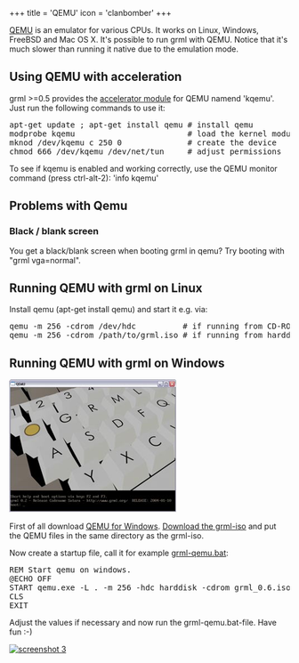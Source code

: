 +++
title = 'QEMU'
icon = 'clanbomber'
+++

<a href="https://www.qemu.org/">QEMU</a> is an emulator for
various CPUs. It works on Linux, Windows, FreeBSD and Mac OS X. It's possible
to run grml with QEMU. Notice that it's much slower than running it native
due to the emulation mode.

## Using QEMU with acceleration

grml >=0.5 provides the <a href="https://www.qemu.org/">accelerator module</a> for QEMU namend 'kqemu'. Just run the following commands to use it:

<pre class="rahmen">
apt-get update ; apt-get install qemu # install qemu
modprobe kqemu                        # load the kernel module
mknod /dev/kqemu c 250 0              # create the device
chmod 666 /dev/kqemu /dev/net/tun     # adjust permissions
</pre>

To see if kqemu is enabled and working correctly, use the QEMU monitor command (press ctrl-alt-2): 'info kqemu'

## Problems with Qemu

### Black / blank screen

You get a black/blank screen when booting grml in qemu? Try booting with &quot;grml vga=normal&quot;.

## Running QEMU with grml on Linux

Install qemu (apt-get install qemu) and start it e.g. via:

<pre class="rahmen">
qemu -m 256 -cdrom /dev/hdc          # if running from CD-ROM
qemu -m 256 -cdrom /path/to/grml.iso # if running from harddisk
</pre>

## Running QEMU with grml on Windows

<a href="qemu-1.png"><img style="border: 0" src="qemu-1.jpg" alt="screenshot 1" /></a>

First of all download <a href="https://www.qemu.org/download/#windows">QEMU for Windows</a>.
<a href="/download/">Download the grml-iso</a> and put the QEMU files in the same directory as the grml-iso.

Now create a startup file, call it for example <a href="grml-qemu.bat">grml-qemu.bat</a>:

<pre class="rahmen">
REM Start qemu on windows.
@ECHO OFF
START qemu.exe -L . -m 256 -hdc harddisk -cdrom grml_0.6.iso
CLS
EXIT
</pre>

Adjust the values if necessary and now run the grml-qemu.bat-file. Have fun :-)

<a href="/screenshots/qemu.jpg"><img style="border: 0" src="/screenshots/qemu_small.jpg" alt="screenshot 3" /></a>
